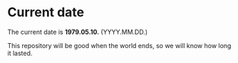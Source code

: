 # Current date

The current date is **1979.05.10.** (YYYY.MM.DD.)

This repository will be good when the world ends, so we will know how long it lasted.